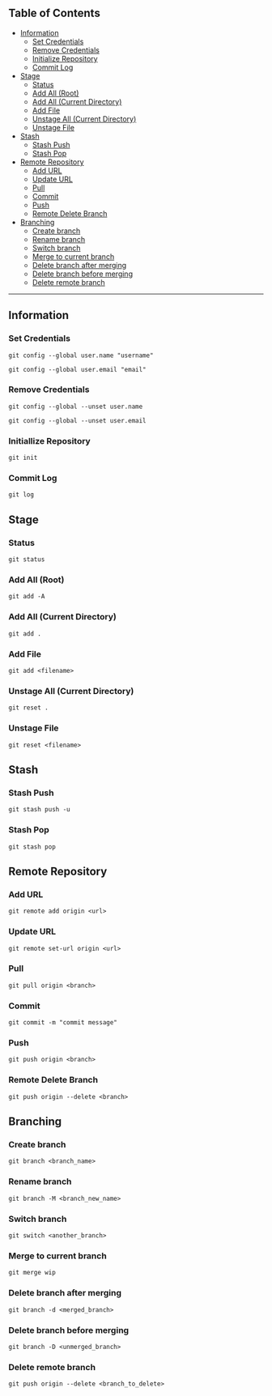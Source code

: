 ## Table of Contents
- [Information](#information)
  - [Set Credentials](#set-credentials)
  - [Remove Credentials](#remove-credentials)
  - [Initialize Repository](#initiallize-repository)
  - [Commit Log](#commit-log)
- [Stage](#stage)
  - [Status](#status)
  - [Add All (Root)](#add-all-root)
  - [Add All (Current Directory)](#add-all-current-directory)
  - [Add File](#add-file)
  - [Unstage All (Current Directory)](#unstage-all-current-directory)
  - [Unstage File](#unstage-file)
- [Stash](#Stash)
  - [Stash Push](#stash-push)
  - [Stash Pop](#stash-pop)
- [Remote Repository](#remote-repository)
  - [Add URL](#add-url)
  - [Update URL](#update-url)
  - [Pull](#pull)
  - [Commit](#commit)
  - [Push](#push)
  - [Remote Delete Branch](#remote-delete-branch)
- [Branching](#branching)
  - [Create branch](#create-branch)
  - [Rename branch](#rename-branch)
  - [Switch branch](#switch-branch)
  - [Merge to current branch](#merge-to-current-branch)
  - [Delete branch after merging](#delete-branch-after-merging)
  - [Delete branch before merging](#delete-branch-before-merging)
  - [Delete remote branch](#delete-remote-branch)

---
## Information
### Set Credentials
```
git config --global user.name "username"
```
```
git config --global user.email "email"
```
### Remove Credentials
```
git config --global --unset user.name
```
```
git config --global --unset user.email
```
### Initiallize Repository
```
git init
```
### Commit Log
```
git log
```
## Stage
### Status
```
git status
```
### Add All (Root)
```
git add -A
```
### Add All (Current Directory)
```
git add .
```
### Add File
```
git add <filename>
```
### Unstage All (Current Directory)
```
git reset .
```
### Unstage File
```
git reset <filename>
```
## Stash
### Stash Push
```
git stash push -u
```
### Stash Pop
```
git stash pop
```
## Remote Repository
### Add URL
```
git remote add origin <url>
```
### Update URL
```
git remote set-url origin <url>
```
### Pull
```
git pull origin <branch>
```
### Commit
```
git commit -m "commit message"
```
### Push
```
git push origin <branch>
```
### Remote Delete Branch
```
git push origin --delete <branch>
```
## Branching
### Create branch
```
git branch <branch_name>
```
### Rename branch
```
git branch -M <branch_new_name>
```
### Switch branch
```
git switch <another_branch>
```
### Merge to current branch
```
git merge wip
```
### Delete branch after merging
```
git branch -d <merged_branch>
```
### Delete branch before merging
```
git branch -D <unmerged_branch>
```
### Delete remote branch
```
git push origin --delete <branch_to_delete>
```